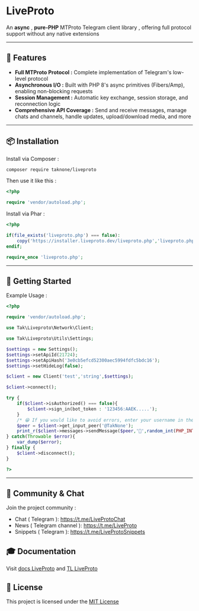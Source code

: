 # LiveProto

An **async** , **pure-PHP** MTProto Telegram client library , offering full protocol support without any native extensions

---

## 🚀 Features

* **Full MTProto Protocol :** Complete implementation of Telegram's low-level protocol
* **Asynchronous I/O :** Built with PHP 8's async primitives (Fibers/Amp), enabling non-blocking requests
* **Session Management :** Automatic key exchange, session storage, and reconnection logic
* **Comprehensive API Coverage :** Send and receive messages, manage chats and channels, handle updates, upload/download media, and more

---

## 📦 Installation

Install via Composer :

```bash
composer require taknone/liveproto
```

Then use it like this :

```php
<?php

require 'vendor/autoload.php';
```

Install via Phar :

```php
<?php

if(file_exists('liveproto.php') === false):
    copy('https://installer.liveproto.dev/liveproto.php','liveproto.php');
endif;

require_once 'liveproto.php';
```

---

## 🏁 Getting Started

Example Usage :

```php
<?php

require 'vendor/autoload.php';

use Tak\Liveproto\Network\Client;

use Tak\Liveproto\Utils\Settings;

$settings = new Settings();
$settings->setApiId(21724);
$settings->setApiHash('3e0cb5efcd52300aec5994fdfc5bdc16');
$settings->setHideLog(false);

$client = new Client('test','string',$settings);

$client->connect();

try {
	if($client->isAuthorized() === false){
		$client->sign_in(bot_token : '123456:AAEK.....');
	}
	/* 😁 If you would like to avoid errors, enter your username in the line below 😎 */
	$peer = $client->get_input_peer('@TakNone');
	print_r($client->messages->sendMessage($peer,'👋',random_int(PHP_INT_MIN,PHP_INT_MAX)));
} catch(Throwable $error){
	var_dump($error);
} finally {
	$client->disconnect();
}

?>
```

---

## 💬 Community & Chat
Join the project community :
- Chat ( Telegram ): https://t.me/LiveProtoChat
- News ( Telegram channel ): https://t.me/LiveProto
- Snippets ( Telegram ): https://t.me/LiveProtoSnippets

## 🎓 Documentation

Visit [docs LiveProto](https://docs.LiveProto.dev) and [TL LiveProto](https://tl.LiveProto.dev)

## 📜 License

This project is licensed under the [MIT License](LICENSE)
